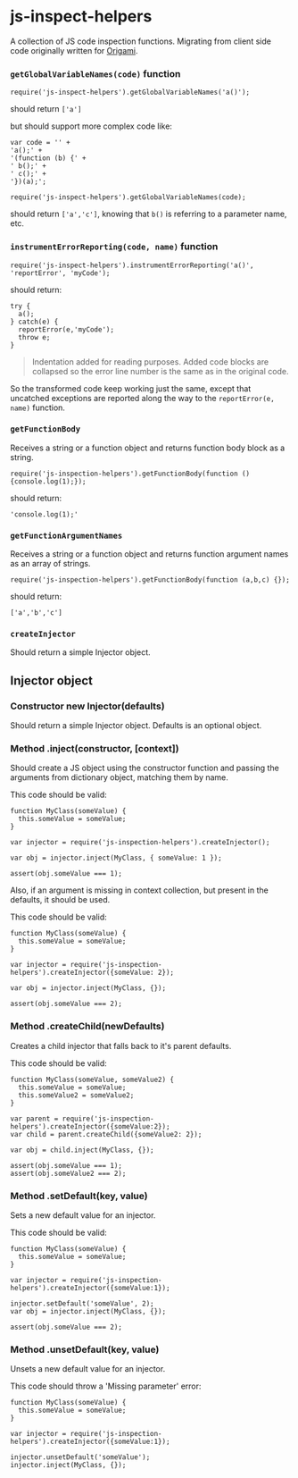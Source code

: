 # js-inspect-helpers

A collection of JS code inspection functions. Migrating from client side code originally written for
[Origami](https://github.com/eazel7/origami).

### `getGlobalVariableNames(code)` function

```
require('js-inspect-helpers').getGlobalVariableNames('a()');
```
should return `['a']`

but should support more complex code like:

```
var code = '' +
'a();' +
'(function (b) {' +
' b();' +
' c();' +
'})(a);';

require('js-inspect-helpers').getGlobalVariableNames(code);
```

should return `['a','c']`, knowing that `b()` is referring to a parameter name, etc.


### `instrumentErrorReporting(code, name)` function

```
require('js-inspect-helpers').instrumentErrorReporting('a()', 'reportError', 'myCode');
```
should return:

```
try {
  a();
} catch(e) {
  reportError(e,'myCode');
  throw e;
}
```

> Indentation added for reading purposes. Added code blocks are collapsed so the error line number is the same as in the original code.

So the transformed code keep working just the same, except that uncatched exceptions are reported along the way to the `reportError(e, name)` function.

### `getFunctionBody`

Receives a string or a function object and returns function body block as a string.

```
require('js-inspection-helpers').getFunctionBody(function () {console.log(1);});
```

should return:

```
'console.log(1);'
```

### `getFunctionArgumentNames`

Receives a string or a function object and returns function argument names as an array of strings.

```
require('js-inspection-helpers').getFunctionBody(function (a,b,c) {});
```

should return:

```
['a','b','c']
```

### `createInjector`

Should return a simple Injector object.

## Injector object

### Constructor new Injector(defaults)

Should return a simple Injector object. Defaults is an optional object.

### Method .inject(constructor, [context])

Should create a JS object using the constructor function and passing the arguments from dictionary object, matching them by name.

This code should be valid:

```
function MyClass(someValue) {
  this.someValue = someValue;
}

var injector = require('js-inspection-helpers').createInjector();

var obj = injector.inject(MyClass, { someValue: 1 });

assert(obj.someValue === 1);
```

Also, if an argument is missing in context collection, but present in the defaults, it should be used.

This code should be valid:

```
function MyClass(someValue) {
  this.someValue = someValue;
}

var injector = require('js-inspection-helpers').createInjector({someValue: 2});

var obj = injector.inject(MyClass, {});

assert(obj.someValue === 2);
```

### Method .createChild(newDefaults)

Creates a child injector that falls back to it's parent defaults.

This code should be valid:

```
function MyClass(someValue, someValue2) {
  this.someValue = someValue;
  this.someValue2 = someValue2;
}

var parent = require('js-inspection-helpers').createInjector({someValue:2});
var child = parent.createChild({someValue2: 2});

var obj = child.inject(MyClass, {});

assert(obj.someValue === 1);
assert(obj.someValue2 === 2);
```

### Method .setDefault(key, value)

Sets a new default value for an injector.

This code should be valid:

```
function MyClass(someValue) {
  this.someValue = someValue;
}

var injector = require('js-inspection-helpers').createInjector({someValue:1});

injector.setDefault('someValue', 2);
var obj = injector.inject(MyClass, {});

assert(obj.someValue === 2);
```

### Method .unsetDefault(key, value)

Unsets a new default value for an injector.

This code should throw a 'Missing parameter' error:

```
function MyClass(someValue) {
  this.someValue = someValue;
}

var injector = require('js-inspection-helpers').createInjector({someValue:1});

injector.unsetDefault('someValue');
injector.inject(MyClass, {});
```



